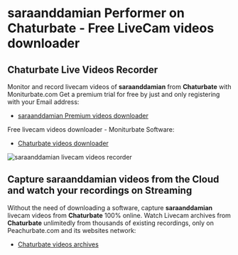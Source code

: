 # saraanddamian Performer on Chaturbate - Free LiveCam videos downloader

## Chaturbate Live Videos Recorder

Monitor and record livecam videos of **saraanddamian** from **Chaturbate** with Moniturbate.com
Get a premium trial for free by just and only registering with your Email address:
* [saraanddamian Premium videos downloader](https://moniturbate.com/request-demo-licence-key.html)

Free livecam videos downloader - Moniturbate Software:
* [Chaturbate videos downloader](https://moniturbate.com/moniturbate-download-software.html)

![saraanddamian livecam videos recorder](https://peachurnet.com/templates/moniturbate-software.png)


## Capture saraanddamian videos from the Cloud and watch your recordings on Streaming

Without the need of downloading a software, capture **saraanddamian** livecam videos from **Chaturbate** 100% online.
Watch Livecam archives from **Chaturbate** unlimitedly from thousands of existing recordings, only on Peachurbate.com and its websites network:
* [Chaturbate videos archives](https://peachurnet.com/)